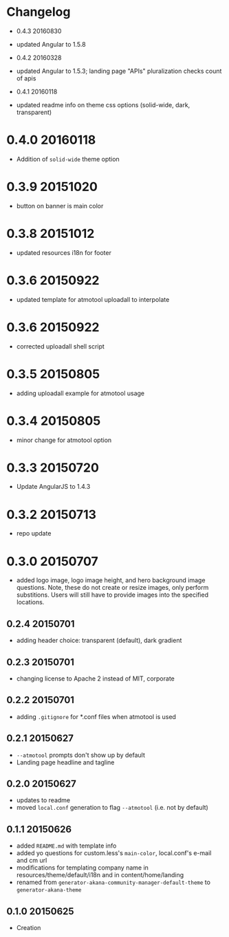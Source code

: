 # Changelog

* 0.4.3 20160830
* updated Angular to 1.5.8

* 0.4.2 20160328
* updated Angular to 1.5.3; landing page "APIs" pluralization checks count of apis

* 0.4.1 20160118
* updated readme info on theme css options (solid-wide, dark, transparent)

# 0.4.0 20160118
* Addition of `solid-wide` theme option

# 0.3.9 20151020
* button on banner is main color

# 0.3.8 20151012
* updated resources i18n for footer

# 0.3.6 20150922
* updated template for atmotool uploadall to interpolate 

# 0.3.6 20150922
* corrected uploadall shell script

# 0.3.5 20150805
* adding uploadall example for atmotool usage

# 0.3.4 20150805
* minor change for atmotool option

# 0.3.3 20150720
* Update AngularJS to 1.4.3

# 0.3.2 20150713
* repo update

# 0.3.0 20150707
* added logo image, logo image height, and hero background image questions. Note, these do not create or resize images, only perform substitions. Users will still have to provide images into the specified locations.

## 0.2.4 20150701
* adding header choice: transparent (default), dark gradient

## 0.2.3 20150701
* changing license to Apache 2 instead of MIT, corporate

## 0.2.2 20150701
* adding `.gitignore` for *.conf files when atmotool is used

## 0.2.1 20150627
* `--atmotool` prompts don't show up by default
* Landing page headline and tagline

## 0.2.0 20150627
* updates to readme
* moved `local.conf` generation to flag `--atmotool` (i.e. not by default)

## 0.1.1 20150626
* added `README.md` with template info
* added yo questions for custom.less's `main-color`, local.conf's e-mail and cm url
* modifications for templating company name in resources/theme/default/i18n and in content/home/landing
* renamed from `generator-akana-community-manager-default-theme` to `generator-akana-theme`

## 0.1.0 20150625
* Creation
